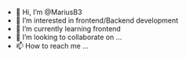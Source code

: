 - 👋 Hi, I’m @MariusB3
- 👀 I’m interested in frontend/Backend development 
- 🌱 I’m currently learning frontend 
- 💞️ I’m looking to collaborate on ...
- 📫 How to reach me ...

<!---
MariusB3/MariusB3 is a ✨ special ✨ repository because its `README.md` (this file) appears on your GitHub profile.
You can click the Preview link to take a look at your changes.
--->

